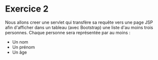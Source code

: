 # Exercice 2

Nous allons creer une servlet qui transfère sa requête vers une page JSP afin d'afficher dans
un tableau (avec Bootstrap) une liste d'au moins trois personnes.
Chaque personne sera représentée par au moins :
- Un nom
- Un prénom
- Un âge